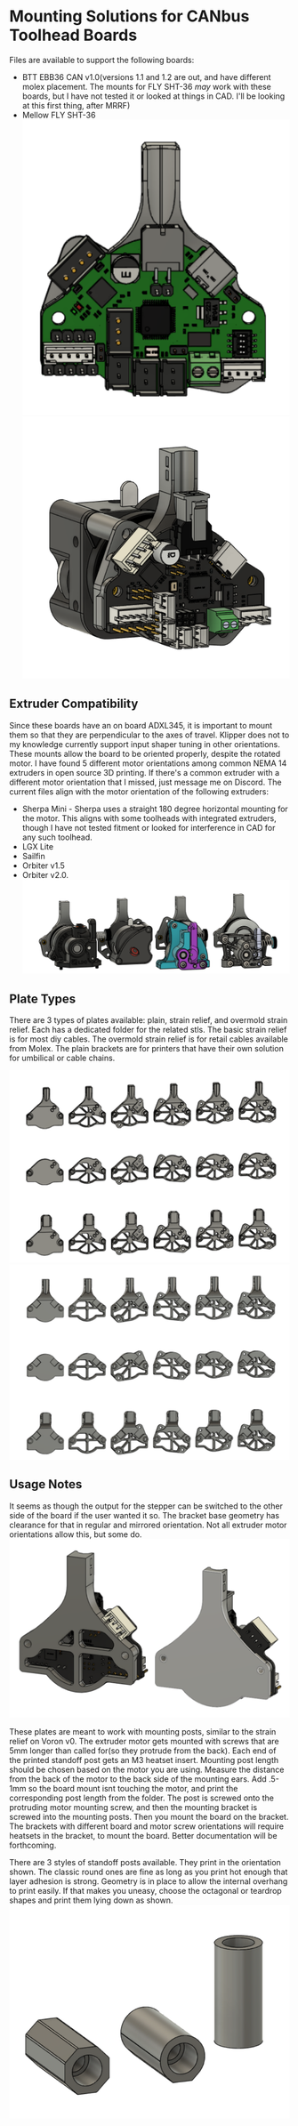 # Mounting Solutions for CANbus Toolhead Boards
Files are available to support the following boards:
* BTT EBB36 CAN v1.0(versions 1.1 and 1.2 are out, and have different molex placement.  The mounts for FLY SHT-36 *may* work with these boards, but I have not tested it or looked at things in CAD.  I'll be looking at this first thing, after MRRF)
* Mellow FLY SHT-36
![](images/ebb36_bracket.png) ![](images/sht36_complete_rear.png)


## Extruder Compatibility
Since these boards have an on board ADXL345, it is important to mount them so that they are perpendicular to the axes of travel.  Klipper does not to my knowledge currently support input shaper tuning in other orientations.  These mounts allow the board to be oriented properly, despite the rotated motor.  I have found 5 different motor orientations among common NEMA 14 extruders in open source 3D printing.  If there's a common extruder with a different motor orientation that I missed, just message me on Discord.  The current files align with the motor orientation of the following extruders: 
* Sherpa Mini - Sherpa uses a straight 180 degree horizontal mounting for the motor.  This aligns with some toolheads with integrated extruders, though I have not tested fitment or looked for interference in CAD for any such toolhead.
* LGX Lite
* Sailfin
* Orbiter v1.5
* Orbiter v2.0.  
![](images/extruders.png)

## Plate Types
There are 3 types of plates available: plain, strain relief, and overmold strain relief.  Each has a dedicated folder for the related stls.  The basic strain relief is for most diy cables.  The overmold strain relief is for retail cables available from Molex.  The plain brackets are for printers that have their own solution for umbilical or cable chains.


![](images/ebb36_full_lineup.png)
![](images/sht36_full_lineup.png)


## Usage Notes
It seems as though the output for the stepper can be switched to the other side of the board if the user wanted it so.  The bracket base geometry has clearance for that in regular and mirrored orientation.  Not all extruder motor orientations allow this, but some do.
![](images/sht36_stepper_plug_orientations.png)

These plates are meant to work with mounting posts, similar to the strain relief on Voron v0.  The extruder motor gets mounted with screws that are 5mm longer than called for(so they protrude from the back).  Each end of the printed standoff post gets an M3 heatset insert.  Mounting post length should be chosen based on the motor you are using.  Measure the distance from the back of the motor to the back side of the mounting ears.  Add .5-1mm so the board mount isnt touching the motor, and print the corresponding post length from the folder.  The post is screwed onto the protruding motor mounting screw, and then the mounting bracket is screwed into the mounting posts.  Then you mount the board on the bracket.  The brackets with different board and motor screw orientations will require heatsets in the bracket, to mount the board.  Better documentation will be forthcoming.

There are 3 styles of standoff posts available.  They print in the orientation shown.  The classic round ones are fine as long as you print hot enough that layer adhesion is strong.  Geometry is in place to allow the internal overhang to print easily.  If that makes you uneasy, choose the octagonal or teardrop shapes and print them lying down as shown.  
![](images/mounting_post_types.png)
